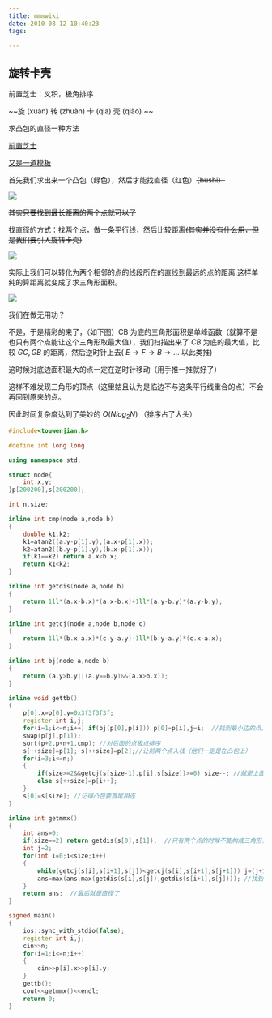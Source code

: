 ```yaml
---
title: mmmwiki
date: 2010-08-12 10:40:23
tags:

---
```


## 旋转卡壳

前置芝士：叉积，极角排序

~~旋 (xuán) 转 (zhuàn) 卡 (qia) 壳 (qiào) ~~

求凸包的直径一种方法

[前置芝士](https://www.luogu.com.cn/blog/mzyc/solution-p2742)

[又是一道模板](https://www.luogu.com.cn/problem/P1452)

首先我们求出来一个凸包（绿色），然后才能找直径（红色）~~（bushi）~~

![](https://cdn.luogu.com.cn/upload/image_hosting/8ehlpvc1.png)

~~其实只要找到最长距离的两个点就可以了~~

找直径的方式：找两个点，做一条平行线，然后比较距离~~(其实并没有什么用，但是我们要引入旋转卡壳)~~

![](https://cdn.luogu.com.cn/upload/image_hosting/paozftbk.png)

实际上我们可以转化为两个相邻的点的线段所在的直线到最远的点的距离,这样单纯的算距离就变成了求三角形面积。

![](https://cdn.luogu.com.cn/upload/image_hosting/7cyr6wax.png)

我们在做无用功？

不是，于是精彩的来了，（如下图）CB 为底的三角形面积是单峰函数（就算不是也只有两个点能让这个三角形取最大值），我们扫描出来了 $CB$ 为底的最大值，比较 $GC,GB$ 的距离，然后逆时针上去( $E \to F \to B \to ...$ 以此类推)

这时候对底边面积最大的点一定在逆时针移动（用手推一推就好了）

这样不难发现三角形的顶点（这里姑且认为是临边不与这条平行线重合的点）不会再回到原来的点。

因此时间复杂度达到了美妙的 $O(Nlog_2N)$  （排序占了大头）

```cpp
#include<touwenjian.h>

#define int long long

using namespace std;

struct node{
	int x,y;
}p[200200],s[200200];

int n,size;

inline int cmp(node a,node b)
{
	double k1,k2;
	k1=atan2((a.y-p[1].y),(a.x-p[1].x));
	k2=atan2((b.y-p[1].y),(b.x-p[1].x));
	if(k1==k2) return a.x<b.x;
	return k1<k2;
}

inline int getdis(node a,node b)
{
	return 1ll*(a.x-b.x)*(a.x-b.x)+1ll*(a.y-b.y)*(a.y-b.y);
}

inline int getcj(node a,node b,node c)
{
	return 1ll*(b.x-a.x)*(c.y-a.y)-1ll*(b.y-a.y)*(c.x-a.x);
}

inline int bj(node a,node b)
{
	return (a.y>b.y||(a.y==b.y)&&(a.x>b.x));
}

inline void gettb() 
{
	p[0].x=p[0].y=0x3f3f3f3f;
	register int i,j;
	for(i=1;i<=n;i++) if(bj(p[0],p[i])) p[0]=p[i],j=i;  //找到最小边的点，并且把他放到第一位 
	swap(p[j],p[1]);
	sort(p+2,p+n+1,cmp); //对后面的点极点排序 
	s[++size]=p[1]; s[++size]=p[2];//让前两个点入栈（他们一定是在凸包上） 
	for(i=3;i<=n;)
	{
		if(size>=2&&getcj(s[size-1],p[i],s[size])>=0) size--; //就是上面说的 (这里的上图在凸包的那里) 
		else s[++size]=p[i++];
	}
	s[0]=s[size]; //记得凸包要首尾相连 
}

inline int getmmx()
{
	int ans=0;
	if(size==2) return getdis(s[0],s[1]);  //只有两个点的时候不能构成三角形，所以要特判 
	int j=2;
	for(int i=0;i<size;i++) 
	{
		while(getcj(s[i],s[i+1],s[j])<getcj(s[i],s[i+1],s[j+1])) j=(j+1)%size;  //实际上这也是在找面积，由于面积只有一个顶点，所以下一个j变小的时候就退出 
		ans=max(ans,max(getdis(s[i],s[j]),getdis(s[i+1],s[j]))); //找到距离最远的一条线段，并且与当前最大值比较 (求面积即可)
	}
	return ans;  //最后就是直径了 
}

signed main()
{
	ios::sync_with_stdio(false);
	register int i,j;
	cin>>n;
	for(i=1;i<=n;i++)
	{
		cin>>p[i].x>>p[i].y;
	}
	gettb();
	cout<<getmmx()<<endl;
	return 0;
}
```
